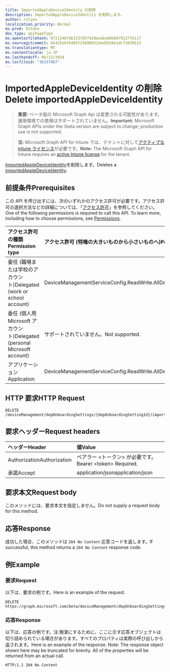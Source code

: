 ```yaml
---
title: ImportedAppleDeviceIdentity の削除
description: ImportedAppleDeviceIdentity を削除します。
author: rolyon
localization_priority: Normal
ms.prod: Intune
doc_type: apiPageType
ms.openlocfilehash: 0721246fd6323705f428eeaba0db6079127fb11f
ms.sourcegitcommit: b5425ebf648572569b032ded5b56e1dcf3830515
ms.translationtype: MT
ms.contentlocale: ja-JP
ms.lasthandoff: 08/13/2019
ms.locfileid: "36337987"
---
```

# <a name="delete-importedappledeviceidentity"></a><span data-ttu-id="a33d5-103">ImportedAppleDeviceIdentity の削除</span><span class="sxs-lookup"><span data-stu-id="a33d5-103">Delete importedAppleDeviceIdentity</span></span>

> <span data-ttu-id="a33d5-104">**重要:** ベータ版の Microsoft Graph Api は変更される可能性があります。運用環境での使用はサポートされていません。</span><span class="sxs-lookup"><span data-stu-id="a33d5-104">**Important:** Microsoft Graph APIs under the /beta version are subject to change; production use is not supported.</span></span>

> <span data-ttu-id="a33d5-105">**注:** Microsoft Graph API for Intune では、テナントに対して[アクティブな intune ライセンス](https://go.microsoft.com/fwlink/?linkid=839381)が必要です。</span><span class="sxs-lookup"><span data-stu-id="a33d5-105">**Note:** The Microsoft Graph API for Intune requires an [active Intune license](https://go.microsoft.com/fwlink/?linkid=839381) for the tenant.</span></span>

<span data-ttu-id="a33d5-106">[ImportedAppleDeviceIdentity](../resources/intune-enrollment-importedappledeviceidentity.md)を削除します。</span><span class="sxs-lookup"><span data-stu-id="a33d5-106">Deletes a [importedAppleDeviceIdentity](../resources/intune-enrollment-importedappledeviceidentity.md).</span></span>

## <a name="prerequisites"></a><span data-ttu-id="a33d5-107">前提条件</span><span class="sxs-lookup"><span data-stu-id="a33d5-107">Prerequisites</span></span>
<span data-ttu-id="a33d5-p101">この API を呼び出すには、次のいずれかのアクセス許可が必要です。アクセス許可の選択方法などの詳細については、「[アクセス許可](/graph/permissions-reference)」を参照してください。</span><span class="sxs-lookup"><span data-stu-id="a33d5-p101">One of the following permissions is required to call this API. To learn more, including how to choose permissions, see [Permissions](/graph/permissions-reference).</span></span>

|<span data-ttu-id="a33d5-110">アクセス許可の種類</span><span class="sxs-lookup"><span data-stu-id="a33d5-110">Permission type</span></span>|<span data-ttu-id="a33d5-111">アクセス許可 (特権の大きいものから小さいものへ)</span><span class="sxs-lookup"><span data-stu-id="a33d5-111">Permissions (from most to least privileged)</span></span>|
|:---|:---|
|<span data-ttu-id="a33d5-112">委任 (職場または学校のアカウント)</span><span class="sxs-lookup"><span data-stu-id="a33d5-112">Delegated (work or school account)</span></span>|<span data-ttu-id="a33d5-113">DeviceManagementServiceConfig.ReadWrite.All</span><span class="sxs-lookup"><span data-stu-id="a33d5-113">DeviceManagementServiceConfig.ReadWrite.All</span></span>|
|<span data-ttu-id="a33d5-114">委任 (個人用 Microsoft アカウント)</span><span class="sxs-lookup"><span data-stu-id="a33d5-114">Delegated (personal Microsoft account)</span></span>|<span data-ttu-id="a33d5-115">サポートされていません。</span><span class="sxs-lookup"><span data-stu-id="a33d5-115">Not supported.</span></span>|
|<span data-ttu-id="a33d5-116">アプリケーション</span><span class="sxs-lookup"><span data-stu-id="a33d5-116">Application</span></span>|<span data-ttu-id="a33d5-117">DeviceManagementServiceConfig.ReadWrite.All</span><span class="sxs-lookup"><span data-stu-id="a33d5-117">DeviceManagementServiceConfig.ReadWrite.All</span></span>|

## <a name="http-request"></a><span data-ttu-id="a33d5-118">HTTP 要求</span><span class="sxs-lookup"><span data-stu-id="a33d5-118">HTTP Request</span></span>
<!-- {
  "blockType": "ignored"
}
-->
``` http
DELETE /deviceManagement/depOnboardingSettings/{depOnboardingSettingId}/importedAppleDeviceIdentities/{importedAppleDeviceIdentityId}
```

## <a name="request-headers"></a><span data-ttu-id="a33d5-119">要求ヘッダー</span><span class="sxs-lookup"><span data-stu-id="a33d5-119">Request headers</span></span>
|<span data-ttu-id="a33d5-120">ヘッダー</span><span class="sxs-lookup"><span data-stu-id="a33d5-120">Header</span></span>|<span data-ttu-id="a33d5-121">値</span><span class="sxs-lookup"><span data-stu-id="a33d5-121">Value</span></span>|
|:---|:---|
|<span data-ttu-id="a33d5-122">Authorization</span><span class="sxs-lookup"><span data-stu-id="a33d5-122">Authorization</span></span>|<span data-ttu-id="a33d5-123">ベアラー &lt;トークン&gt; が必要です。</span><span class="sxs-lookup"><span data-stu-id="a33d5-123">Bearer &lt;token&gt; Required.</span></span>|
|<span data-ttu-id="a33d5-124">承諾</span><span class="sxs-lookup"><span data-stu-id="a33d5-124">Accept</span></span>|<span data-ttu-id="a33d5-125">application/json</span><span class="sxs-lookup"><span data-stu-id="a33d5-125">application/json</span></span>|

## <a name="request-body"></a><span data-ttu-id="a33d5-126">要求本文</span><span class="sxs-lookup"><span data-stu-id="a33d5-126">Request body</span></span>
<span data-ttu-id="a33d5-127">このメソッドには、要求本文を指定しません。</span><span class="sxs-lookup"><span data-stu-id="a33d5-127">Do not supply a request body for this method.</span></span>

## <a name="response"></a><span data-ttu-id="a33d5-128">応答</span><span class="sxs-lookup"><span data-stu-id="a33d5-128">Response</span></span>
<span data-ttu-id="a33d5-129">成功した場合、このメソッドは `204 No Content` 応答コードを返します。</span><span class="sxs-lookup"><span data-stu-id="a33d5-129">If successful, this method returns a `204 No Content` response code.</span></span>

## <a name="example"></a><span data-ttu-id="a33d5-130">例</span><span class="sxs-lookup"><span data-stu-id="a33d5-130">Example</span></span>

### <a name="request"></a><span data-ttu-id="a33d5-131">要求</span><span class="sxs-lookup"><span data-stu-id="a33d5-131">Request</span></span>
<span data-ttu-id="a33d5-132">以下は、要求の例です。</span><span class="sxs-lookup"><span data-stu-id="a33d5-132">Here is an example of the request.</span></span>
``` http
DELETE https://graph.microsoft.com/beta/deviceManagement/depOnboardingSettings/{depOnboardingSettingId}/importedAppleDeviceIdentities/{importedAppleDeviceIdentityId}
```

### <a name="response"></a><span data-ttu-id="a33d5-133">応答</span><span class="sxs-lookup"><span data-stu-id="a33d5-133">Response</span></span>
<span data-ttu-id="a33d5-p102">以下は、応答の例です。注:簡潔にするために、ここに示す応答オブジェクトは切り詰められている場合があります。すべてのプロパティは実際の呼び出しから返されます。</span><span class="sxs-lookup"><span data-stu-id="a33d5-p102">Here is an example of the response. Note: The response object shown here may be truncated for brevity. All of the properties will be returned from an actual call.</span></span>
``` http
HTTP/1.1 204 No Content
```






